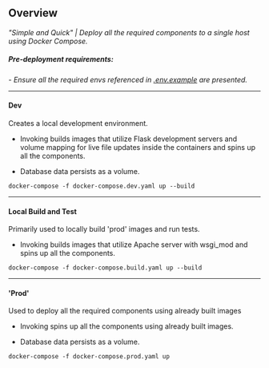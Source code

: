 ## Overview

*"Simple and Quick" | Deploy all the required components to a single host using Docker Compose.*

##### Pre-deployment requirements:

*- Ensure all the required envs referenced in [*.env.example*](https://github.com/pkrakowski/WorldApp/blob/main/.env.example) are presented.*

___
#### Dev

Creates a local development environment.

- Invoking builds images that utilize Flask development servers and volume mapping for live file updates inside the containers and spins up all the components.

- Database data persists as a volume.

```
docker-compose -f docker-compose.dev.yaml up --build
```

___
#### Local Build and Test

Primarily used to locally build 'prod' images and run tests.

- Invoking builds images that utilize Apache server with wsgi_mod and spins up all the components.

```
docker-compose -f docker-compose.build.yaml up --build
```

___
#### 'Prod'

Used to deploy all the required components using already built images

- Invoking spins up all the components using already built images.

- Database data persists as a volume.

```
docker-compose -f docker-compose.prod.yaml up
```


